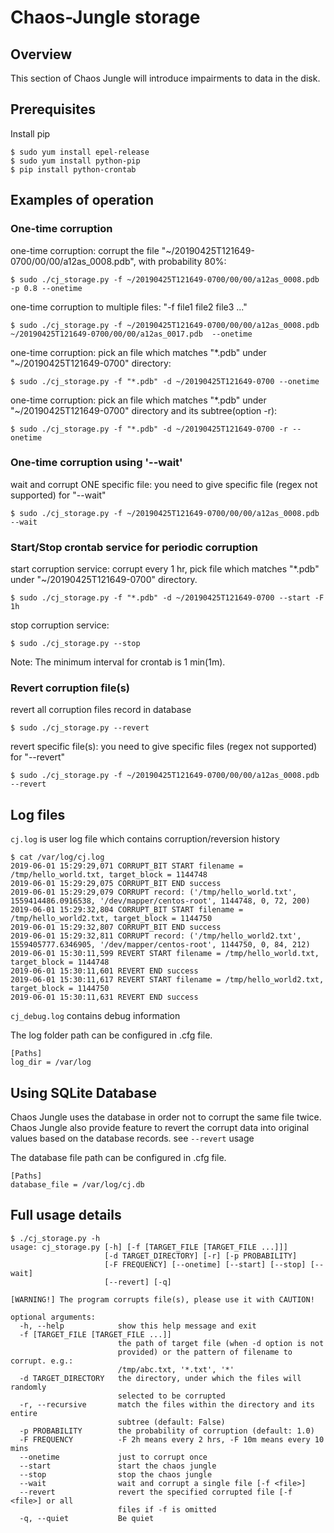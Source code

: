 # Chaos-Jungle storage

## Overview

This section of Chaos Jungle will introduce impairments to data in the disk.


## Prerequisites

Install pip

```
$ sudo yum install epel-release
$ sudo yum install python-pip
$ pip install python-crontab

```

## Examples of operation

### One-time corruption
one-time corruption: corrupt the file "~/20190425T121649-0700/00/00/a12as_0008.pdb", with probability 80%:

```
$ sudo ./cj_storage.py -f ~/20190425T121649-0700/00/00/a12as_0008.pdb -p 0.8 --onetime

```

one-time corruption to multiple files: "-f file1 file2 file3 ..."

```
$ sudo ./cj_storage.py -f ~/20190425T121649-0700/00/00/a12as_0008.pdb ~/20190425T121649-0700/00/00/a12as_0017.pdb  --onetime

```

one-time corruption: pick an file which matches "\*.pdb" under "~/20190425T121649-0700" directory:

```
$ sudo ./cj_storage.py -f "*.pdb" -d ~/20190425T121649-0700 --onetime

```

one-time corruption: pick an file which matches "\*.pdb" under "~/20190425T121649-0700" directory and its subtree(option -r):

```
$ sudo ./cj_storage.py -f "*.pdb" -d ~/20190425T121649-0700 -r --onetime

```

### One-time corruption using '--wait'
wait and corrupt ONE specific file: you need to give specific file (regex not supported) for "--wait" 

```
$ sudo ./cj_storage.py -f ~/20190425T121649-0700/00/00/a12as_0008.pdb --wait

```

### Start/Stop crontab service for periodic corruption
start corruption service: corrupt every 1 hr, pick file which matches "\*.pdb" under "~/20190425T121649-0700" directory. 

```
$ sudo ./cj_storage.py -f "*.pdb" -d ~/20190425T121649-0700 --start -F 1h

```

stop corruption service:

```
$ sudo ./cj_storage.py --stop

```

Note: The minimum interval for crontab is 1 min(1m).

### Revert corruption file(s)
revert all corruption files record in database

```
$ sudo ./cj_storage.py --revert

```

revert specific file(s): you need to give specific files (regex not supported) for "--revert" 

```
$ sudo ./cj_storage.py -f ~/20190425T121649-0700/00/00/a12as_0008.pdb --revert

```


## Log files
```cj.log``` is user log file which contains corruption/reversion history

```
$ cat /var/log/cj.log
2019-06-01 15:29:29,071 CORRUPT_BIT START filename = /tmp/hello_world.txt, target_block = 1144748
2019-06-01 15:29:29,075 CORRUPT_BIT END success
2019-06-01 15:29:29,079 CORRUPT record: ('/tmp/hello_world.txt', 1559414486.0916538, '/dev/mapper/centos-root', 1144748, 0, 72, 200)
2019-06-01 15:29:32,804 CORRUPT_BIT START filename = /tmp/hello_world2.txt, target_block = 1144750
2019-06-01 15:29:32,807 CORRUPT_BIT END success
2019-06-01 15:29:32,811 CORRUPT record: ('/tmp/hello_world2.txt', 1559405777.6346905, '/dev/mapper/centos-root', 1144750, 0, 84, 212)
2019-06-01 15:30:11,599 REVERT START filename = /tmp/hello_world.txt, target_block = 1144748
2019-06-01 15:30:11,601 REVERT END success
2019-06-01 15:30:11,617 REVERT START filename = /tmp/hello_world2.txt, target_block = 1144750
2019-06-01 15:30:11,631 REVERT END success

```

```cj_debug.log``` contains debug information

The log folder path can be configured in .cfg file.  

```
[Paths]
log_dir = /var/log

```


## Using SQLite Database
Chaos Jungle uses the database in order not to corrupt the same file twice.
Chaos Jungle also provide feature to revert the corrupt data into original values based on the database records. see ```--revert``` usage

The database file path can be configured in .cfg file.  

```
[Paths]
database_file = /var/log/cj.db

```

## Full usage details
```
$ ./cj_storage.py -h
usage: cj_storage.py [-h] [-f [TARGET_FILE [TARGET_FILE ...]]]
                     [-d TARGET_DIRECTORY] [-r] [-p PROBABILITY]
                     [-F FREQUENCY] [--onetime] [--start] [--stop] [--wait]
                     [--revert] [-q]

[WARNING!] The program corrupts file(s), please use it with CAUTION!

optional arguments:
  -h, --help            show this help message and exit
  -f [TARGET_FILE [TARGET_FILE ...]]
                        the path of target file (when -d option is not
                        provided) or the pattern of filename to corrupt. e.g.:
                        /tmp/abc.txt, '*.txt', '*'
  -d TARGET_DIRECTORY   the directory, under which the files will randomly
                        selected to be corrupted
  -r, --recursive       match the files within the directory and its entire
                        subtree (default: False)
  -p PROBABILITY        the probability of corruption (default: 1.0)
  -F FREQUENCY          -F 2h means every 2 hrs, -F 10m means every 10 mins
  --onetime             just to corrupt once
  --start               start the chaos jungle
  --stop                stop the chaos jungle
  --wait                wait and corrupt a single file [-f <file>]
  --revert              revert the specified corrupted file [-f <file>] or all
                        files if -f is omitted
  -q, --quiet           Be quiet


```
